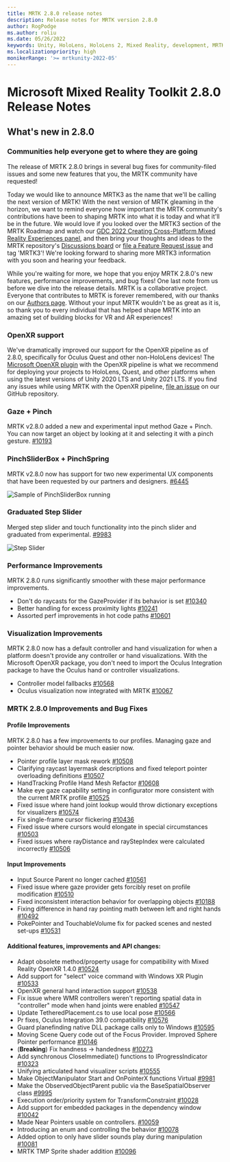 ```yaml
---
title: MRTK 2.8.0 release notes
description: Release notes for MRTK version 2.8.0
author: RogPodge
ms.author: roliu
ms.date: 05/26/2022
keywords: Unity, HoloLens, HoloLens 2, Mixed Reality, development, MRTK, XRSDK, Legacy XR, Leap Motion, Ultraleap, OpenXR
ms.localizationpriority: high
monikerRange: '>= mrtkunity-2022-05'
---
```


# Microsoft Mixed Reality Toolkit 2.8.0 Release Notes

## What's new in 2.8.0

### Communities help everyone get to where they are going

The release of MRTK 2.8.0 brings in several bug fixes for community-filed issues and some new features that you, the MRTK community have requested! 

Today we would like to announce MRTK3 as the name that we'll be calling the next version of MRTK! With the next version of MRTK gleaming in the horizon, we want to remind everyone how important the MRTK community's contributions have been to shaping MRTK into what it is today and what it'll be in the future. We would love if you looked over the MRTK3 section of the MRTK Roadmap and watch our [GDC 2022 Creating Cross-Platform Mixed Reality Experiences panel](https://www.youtube.com/watch?v=8i3caXfE318&t=8s), and then bring your thoughts and ideas to the MRTK repository's [Discussions board](https://github.com/microsoft/MixedRealityToolkit-Unity/discussions) or [file a Feature Request issue](https://github.com/microsoft/MixedRealityToolkit-Unity/issues/) and tag 'MRTK3'! We're looking forward to sharing more MRTK3 information with you soon and hearing your feedback.

While you're waiting for more, we hope that you enjoy MRTK 2.8.0's new features, performance improvements, and bug fixes! One last note from us before we dive into the release details. MRTK is a collaborative project. Everyone that contributes to MRTK is forever remembered, with our thanks on our [Authors page](../contributing/authors.md). Without your input MRTK wouldn't be as great as it is, so thank you to every individual that has helped shape MRTK into an amazing set of building blocks for VR and AR experiences!

### OpenXR support

We've dramatically improved our support for the OpenXR pipeline as of 2.8.0, specifically for Oculus Quest and other non-HoloLens devices! The [Microsoft OpenXR plugin](/windows/mixed-reality/develop/unity/mixed-reality-openxr-plugin) with the OpenXR pipeline is what we recommend for deploying your projects to HoloLens, Quest, and other platforms when using the latest versions of Unity 2020 LTS and Unity 2021 LTS. If you find any issues while using MRTK with the OpenXR pipeline, [file an issue](https://github.com/microsoft/MixedRealityToolkit-Unity/issues/) on our GitHub repository.

### Gaze + Pinch

MRTK v2.8.0 added a new and experimental input method Gaze + Pinch. You can now target an object by looking at it and selecting it with a pinch gesture. [#10193](https://github.com/microsoft/MixedRealityToolkit-Unity/pull/10193)

### PinchSliderBox + PinchSpring

MRTK v2.8.0 now has support for two new experimental UX components that have been requested by our partners and designers. [#6445](https://github.com/microsoft/MixedRealityToolkit-Unity/pull/6445)

![Sample of PinchSliderBox running](https://user-images.githubusercontent.com/13305729/67987465-afb05a00-fbea-11e9-81fe-c323f2366b52.gif)

### Graduated Step Slider

Merged step slider and touch functionality into the pinch slider and graduated from experimental. [#9983](https://github.com/microsoft/MixedRealityToolkit-Unity/pull/9983)

![Step Slider](https://user-images.githubusercontent.com/39840334/122488212-d410a400-cf91-11eb-8d31-fc7584ddc465.gif)

### Performance Improvements

MRTK 2.8.0 runs significantly smoother with these major performance improvements. 

- Don't do raycasts for the GazeProvider if its behavior is set [#10340](https://github.com/microsoft/MixedRealityToolkit-Unity/pull/10340)
- Better handling for excess proximity lights [#10241](https://github.com/microsoft/MixedRealityToolkit-Unity/pull/10241)
- Assorted perf improvements in hot code paths [#10601](https://github.com/microsoft/MixedRealityToolkit-Unity/pull/10601)

### Visualization Improvements

MRTK 2.8.0 now has a default controller and hand visualization for when a platform doesn't provide any controller or hand visualizations. With the Microsoft OpenXR package, you don't need to import the Oculus Integration package to have the Oculus hand or controller visualizations.

- Controller model fallbacks [#10568](https://github.com/microsoft/MixedRealityToolkit-Unity/pull/10568)
- Oculus visualization now integrated with MRTK [#10067](https://github.com/microsoft/MixedRealityToolkit-Unity/pull/10067)

### MRTK 2.8.0 Improvements and Bug Fixes

#### Profile Improvements

MRTK 2.8.0 has a few improvements to our profiles. Managing gaze and pointer behavior should be much easier now.

- Pointer profile layer mask rework [#10508](https://github.com/microsoft/MixedRealityToolkit-Unity/pull/10508)
- Clarifying raycast layermask descriptions and fixed teleport pointer overloading definitions [#10507](https://github.com/microsoft/MixedRealityToolkit-Unity/pull/10507)
- HandTracking Profile Hand Mesh Refactor [#10608](https://github.com/microsoft/MixedRealityToolkit-Unity/pull/10608)
- Make eye gaze capability setting in configurator more consistent with the current MRTK profile [#10525](https://github.com/microsoft/MixedRealityToolkit-Unity/pull/10525)
- Fixed issue where hand joint lookup would throw dictionary exceptions for visualizers [#10574](https://github.com/microsoft/MixedRealityToolkit-Unity/pull/100574)
- Fix single-frame cursor flickering [#10436](https://github.com/microsoft/MixedRealityToolkit-Unity/pull/10436)
- Fixed issue where cursors would elongate in special circumstances [#10503](https://github.com/microsoft/MixedRealityToolkit-Unity/pull/10503)
- Fixed issues where rayDistance and rayStepIndex were calculated incorrectly [#10506](https://github.com/microsoft/MixedRealityToolkit-Unity/pull/10506)

#### Input Improvements 

- Input Source Parent no longer cached [#10561](https://github.com/microsoft/MixedRealityToolkit-Unity/pull/10561)
- Fixed issue where gaze provider gets forcibly reset on profile modification [#10510](https://github.com/microsoft/MixedRealityToolkit-Unity/pull/10510)
- Fixed inconsistent interaction behavior for overlapping objects [#10188](https://github.com/microsoft/MixedRealityToolkit-Unity/pull/10188)
- Fixing difference in hand ray pointing math between left and right hands [#10492](https://github.com/microsoft/MixedRealityToolkit-Unity/pull/10492)
- PokePointer and TouchableVolume fix for packed scenes and nested set-ups [#10531](https://github.com/microsoft/MixedRealityToolkit-Unity/pull/10531)

#### Additional features, improvements and API changes:

- Adapt obsolete method/property usage for compatibility with Mixed Reality OpenXR 1.4.0 [#10524](https://github.com/microsoft/MixedRealityToolkit-Unity/pull/10524)
- Add support for "select" voice command with Windows XR Plugin [#10533](https://github.com/microsoft/MixedRealityToolkit-Unity/pull/10533) 
- OpenXR general hand interaction support [#10538](https://github.com/microsoft/MixedRealityToolkit-Unity/pull/10538)
- Fix issue where WMR controllers weren't reporting spatial data in "controller" mode when hand joints were enabled [#10547](https://github.com/microsoft/MixedRealityToolkit-Unity/pull/10547)
- Update TetheredPlacement.cs to use local pose [#10566](https://github.com/microsoft/MixedRealityToolkit-Unity/pull/10566) 
- Pr fixes, Oculus Integration 39.0 compatibility [#10576](https://github.com/microsoft/MixedRealityToolkit-Unity/pull/10576)
- Guard planefinding native DLL package calls only to Windows [#10595](https://github.com/microsoft/MixedRealityToolkit-Unity/pull/10595)
- Moving Scene Query code out of the Focus Provider. Improved Sphere Pointer performance [#10146](https://github.com/microsoft/MixedRealityToolkit-Unity/pull/10146)
- (**Breaking**) Fix handness -> handedness [#10273](https://github.com/microsoft/MixedRealityToolkit-Unity/pull/10273)
- Add synchronous CloseImmediate() functions to IProgressIndicator [#10323](https://github.com/microsoft/MixedRealityToolkit-Unity/pull/10323)
- Unifying articulated hand visualizer scripts [#10555](https://github.com/microsoft/MixedRealityToolkit-Unity/pull/10555)
- Make ObjectManipulator Start and OnPointerX functions Virtual [#9981](https://github.com/microsoft/MixedRealityToolkit-Unity/pull/9981)
- Make the ObservedObjectParent public via the BaseSpatialObserver class [#9995](https://github.com/microsoft/MixedRealityToolkit-Unity/pull/9995)
- Execution order/priority system for TransformConstraint [#10028](https://github.com/microsoft/MixedRealityToolkit-Unity/pull/10028)
- Add support for embedded packages in the dependency window [#10042](https://github.com/microsoft/MixedRealityToolkit-Unity/pull/10042)
- Made Near Pointers usable on controllers. [#10059](https://github.com/microsoft/MixedRealityToolkit-Unity/pull/10059)
- Introducing an enum and controlling the behavior [#10078](https://github.com/microsoft/MixedRealityToolkit-Unity/pull/10078)
- Added option to only have slider sounds play during manipulation [#10081](https://github.com/microsoft/MixedRealityToolkit-Unity/pull/10081)
- MRTK TMP Sprite shader addition [#10096](https://github.com/microsoft/MixedRealityToolkit-Unity/pull/10096)